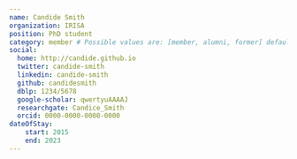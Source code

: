 ```yaml
---
name: Candide Smith
organization: IRISA
position: PhD student
category: member # Possible values are: [member, alumni, former] default: member
social:
  home: http://candide.github.io
  twitter: candide-smith
  linkedin: candide-smith
  github: candidesmith
  dblp: 1234/5678
  google-scholar: qwertyuAAAAJ
  researchgate: Candice_Smith
  orcid: 0000-0000-0000-0000
dateOfStay: 
    start: 2015
    end: 2023
---
```

